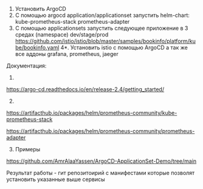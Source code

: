 1. Установить ArgoCD
2. С помощью argocd application/applicationset запустить helm-chart:
kube-prometheus-stack
prometheus-adapter
3. С помощью applicationsets запустить следующее приложение в 3 средах (namespace) dev/stage/prod
https://github.com/istio/istio/blob/master/samples/bookinfo/platform/kube/bookinfo.yaml
4*. Установить istio с помощью ArgoCD а так же все аддоны grafana, prometheus, jaeger

Документация:

1. 
https://argo-cd.readthedocs.io/en/release-2.4/getting_started/

2.
https://artifacthub.io/packages/helm/prometheus-community/kube-prometheus-stack

https://artifacthub.io/packages/helm/prometheus-community/prometheus-adapter

3. Примеры 

https://github.com/AmrAlaaYassen/ArgoCD-ApplicationSet-Demo/tree/main

Результат работы - гит репозитоирий с манифестами которые позволят установить указанные выше сервисы
